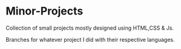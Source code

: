 # Minor-Projects
Collection of small projects mostly designed using HTML,CSS & Js.

Branches for whatever project I did with their respective languages.
